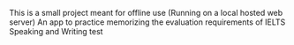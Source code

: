 This is a small project meant for offline use (Running on a local hosted web server)
An app to practice memorizing the evaluation requirements of IELTS Speaking and Writing test
